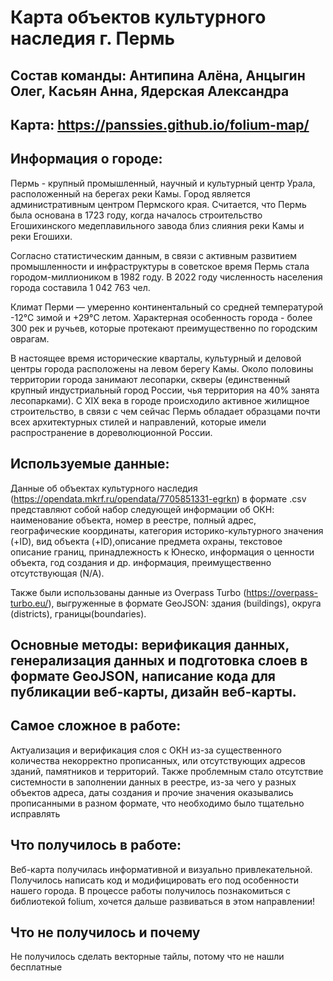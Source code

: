 # Карта объектов культурного наследия г. Пермь

## Состав команды: Антипина Алёна, Анцыгин Олег, Касьян Анна, Ядерская Александра

## Карта: https://panssies.github.io/folium-map/

## Информация о городе:

Пермь - крупный промышленный, научный и культурный центр Урала, расположенный на берегах реки Камы. Город является административным центром Пермского края. Считается, что Пермь была основана в 1723 году, когда началось строительство Егошихинского медеплавильного завода близ слияния реки Камы и реки Егошихи.

Согласно статистическим данным, в связи с активным развитием промышленности и инфраструктуры в советское время Пермь стала городом-миллиоником в 1982 году. В 2022 году численность населения города составила 1 042 763 чел.

Климат Перми — умеренно континентальный со средней температурой -12°C зимой и +29°C летом. Характерная особенность города - более 300 рек и ручьев, которые протекают преимущественно по городским оврагам.

В настоящее время исторические кварталы, культурный и деловой центры города расположены на левом берегу Камы. Около половины территории города занимают лесопарки, скверы (единственный крупный индустриальный город России, чья территория на 40% занята лесопарками). С XIX века в городе происходило активное жилищное строительство, в связи с чем сейчас Пермь обладает образцами почти всех архитектурных стилей и направлений, которые имели распространение в дореволюционной России.

## Используемые данные:

Данные об объектах культурного наследия (https://opendata.mkrf.ru/opendata/7705851331-egrkn) в формате .csv представляют собой набор следующей информации об ОКН: наименование объекта, номер в реестре, полный адрес, географические координаты, категория историко-культурного значения (+ID), вид объекта (+ID),описание предмета охраны, текстовое описание границ, принадлежность к Юнеско, информация о ценности объекта, год создания и др. информация, преимущественно отсутствующая (N/A).  

Также были использованы данные из Overpass Turbo (https://overpass-turbo.eu/), выгруженные в формате GeoJSON: здания (buildings), округа (districts), границы(boundaries). 

## Основные методы: верификация данных, генерализация данных и подготовка слоев в формате GeoJSON, написание кода для публикации веб-карты, дизайн веб-карты.

## Самое сложное в работе:

Актуализация и верификация слоя с ОКН из-за существенного количества некорректно прописанных, или отсутствующих адресов зданий, памятников и территорий. Также проблемным стало отсутствие системности в заполнении данных в реестре, из-за чего у разных объектов адреса, даты создания и прочие значения оказывались прописанными в разном формате, что необходимо было тщательно исправлять

## Что получилось в работе:

Веб-карта получилась информативной и визуально привлекательной. Получилось написать код и модифицировать его под особенности нашего города. В процессе работы получилось познакомиться с библиотекой folium, хочется дальше развиваться в этом направлении!

## Что не получилось и почему
Не получилось сделать векторные тайлы, потому что не нашли бесплатные 

